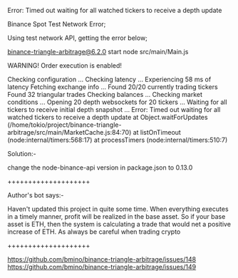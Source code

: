 Error: Timed out waiting for all watched tickers to receive a depth update

Binance Spot Test Network Error;

Using test network API, getting the error below;

binance-triangle-arbitrage@6.2.0 start
node src/main/Main.js

WARNING! Order execution is enabled!

Checking configuration ...
Checking latency ...
Experiencing 58 ms of latency
Fetching exchange info ...
Found 20/20 currently trading tickers
Found 32 triangular trades
Checking balances ...
Checking market conditions ...
Opening 20 depth websockets for 20 tickers ...
Waiting for all tickers to receive initial depth snapshot ...
Error: Timed out waiting for all watched tickers to receive a depth update
at Object.waitForUpdates (/home/tokio/project/binance-triangle-arbitrage/src/main/MarketCache.js:84:70)
at listOnTimeout (node:internal/timers:568:17)
at processTimers (node:internal/timers:510:7)



Solution:-

change the node-binance-api version in package.json to 0.13.0

++++++++++++++++++++

Author's bot says:-

Haven't updated this project in quite some time. When everything executes in a timely manner, profit will be realized in the base asset. So if your base asset is ETH, then the system is calculating a trade that would net a positive increase of ETH. As always be careful when trading crypto

++++++++++++++++++++

https://github.com/bmino/binance-triangle-arbitrage/issues/148
https://github.com/bmino/binance-triangle-arbitrage/issues/149

